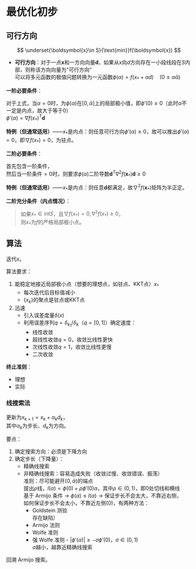 # 最优化初步

## 可行方向

$$
\underset{\boldsymbol{x}\in S}{\text{min}}f(\boldsymbol{x})
$$

* **可行方向**：对于一点$\boldsymbol{x}$和一方向向量$\boldsymbol{d}$，如果从$x$向$d$方向存在一小段线段在$S$内部，则称该方向向量为"可行方向"  
  可以将多元函数的极值问题转换为一元函数$\phi(\alpha)=f(x_*+\alpha d)\quad(0\le\alpha\bar{\alpha})$

**一阶必要条件**：

对于上式，当$\alpha=0$时，为$\phi(\alpha)$在$[0,\bar\alpha]$上的局部极小值，即$\phi'(0)\ge0$（此时$\alpha$不一定是内点，故大于等于0）  
$\phi'(\alpha)=\nabla f(x_*)^T\boldsymbol{d}$

**特例（但通常适用）**——$x_*$是内点：则任意可行方向$\phi'(\alpha)\ge0$，故可以推出$\phi'(\alpha)=0$，即$\nabla f(x_*)=0$，为驻点。

**二阶必要条件**：

首先包含一阶条件，  
然后当一阶条件$=0$时，则要求$\phi(\alpha)$二阶导数$\boldsymbol{d}^T\nabla^2f(\boldsymbol{x}_*)\boldsymbol{d}\ge0$

**特例（但通常适用）**——$x_*$是内点：则任意$\boldsymbol{d}$都满足，故$\nabla^2f(\boldsymbol{x}_*)$矩阵为半正定。

**二阶充分条件（内点情况）**：

> 如果$x_*\in \text{int}S$，且$\nabla f(x_*)=0, \nabla^2f(x_*)\ge0$，  
> 则$x_*$为$f$的严格局部极小点。

## 算法

迭代$x$。

算法要求：

1. 能稳定地接近局部极小点（想要的理想点，如驻点、KKT点）$x_*$
   * 每次迭代后目标值减小
   * $\{x_k\}$的聚点是驻点或KKT点
2. 迅速
   * 引入误差度量$\delta(x)$
   * 利用误差序列$q=\delta_{k_1}/\delta_k$（$q=[0,1]$）确定速度：
     * 线性收敛
     * 超线性收敛$q=0$，收敛比线性更快
     * 次线性收敛$q=1$，收敛比线性更慢
     * 二次收敛

**终止准则**：

* 理想
* 实际

### 线搜索法

更新为$x_{k+1}=x_k+\alpha_k d_k$，  
其中$\alpha_k$为步长、$d_k$为方向。

要点：

1. 确定搜索方向：必须是下降方向
2. 确定步长（下降量）：
   * 精确线搜索
   * 非精确线搜索：容易造成失败（收敛过慢、收敛错误、振荡）  
     准则：尽可能避开$(0,\bar\alpha)$的端点  
     提出$\rho$线，$l(\alpha)=\phi(0)+\rho\phi'(0)\alpha$，其中$\rho\in(0,1)$，即$0$处切线和横线  
     基于 Armijo 条件 -> $\phi(\alpha) \le l(\alpha)$ -> 保证步长不会太大，不靠近右侧，  
     如何保证步长不会太小，不靠近左侧(0)，有两种方法：
     * Goldstein 测验  
       存在缺陷）
     * Armijo 法则
     * Wolfe 准则
     * 强 Wolfe 准则 - $|\phi'(\alpha)|\ge -\sigma\phi'(0)$，$\sigma\in(0,1)$  
       $\sigma$越小，越靠近精确线搜索

回溯 Armijo 搜索。